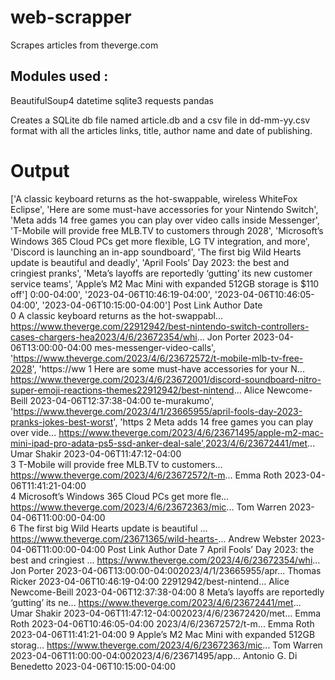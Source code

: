 # web-scrapper
Scrapes articles from theverge.com

## Modules used :
BeautifulSoup4
datetime
sqlite3
requests
pandas

Creates a SQLite db file named article.db and a csv file in dd-mm-yy.csv format with all the articles links, title, author name and date of publishing.

# Output


['A classic keyboard returns as the hot-swappable, wireless WhiteFox Eclipse', 'Here are some must-have accessories for your Nintendo Switch', 'Meta adds 14 free games you can play over video calls inside Messenger', 'T-Mobile will provide free MLB.TV to customers through 2028', 'Microsoft’s Windows 365 Cloud PCs get more flexible, LG TV integration, and more', 'Discord is launching an in-app soundboard', 'The first big Wild Hearts update is beautiful and deadly', 'April Fools’ Day 2023: the best and cringiest pranks', 'Meta’s layoffs are reportedly ‘gutting’ its new customer service teams', 'Apple’s M2 Mac Mini with expanded 512GB storage is $110 off']
0:00-04:00', '2023-04-06T10:46:19-04:00', '2023-04-06T10:46:05-04:00', '2023-04-06T10:15:00-04:00']
               Post Link                   Author                       Date    
0   A classic keyboard returns as the hot-swappabl...  https://www.theverge.com/22912942/best-nintendo-switch-controllers-cases-chargers-hea2023/4/6/23672354/whi...               Jon Porter  2023-04-06T13:00:00-04:00    mes-messenger-video-calls', 'https://www.theverge.com/2023/4/6/23672572/t-mobile-mlb-tv-free-2028', 'https://ww
1   Here are some must-have accessories for your N...  https://www.theverge.com/2023/4/6/23672001/discord-soundboard-nitro-super-emoji-reactions-themes22912942/best-nintend...      Alice Newcome-Beill  2023-04-06T12:37:38-04:00    te-murakumo', 'https://www.theverge.com/2023/4/1/23665955/april-fools-day-2023-pranks-jokes-best-worst', 'https
2   Meta adds 14 free games you can play over vide...  https://www.theverge.com/2023/4/6/23671495/apple-m2-mac-mini-ipad-pro-adata-ps5-ssd-anker-deal-sale',2023/4/6/23672441/met...              Umar Shakir  2023-04-06T11:47:12-04:00    
3   T-Mobile will provide free MLB.TV to customers...  https://www.theverge.com/2023/4/6/23672572/t-m...                Emma Roth  2023-04-06T11:41:21-04:00    
4   Microsoft’s Windows 365 Cloud PCs get more fle...  https://www.theverge.com/2023/4/6/23672363/mic...               Tom Warren  2023-04-06T11:00:00-04:00    
6   The first big Wild Hearts update is beautiful ...  https://www.theverge.com/23671365/wild-hearts-...           Andrew Webster  2023-04-06T11:00:00-04:00                   Post Link                   Author                       Date
7   April Fools’ Day 2023: the best and cringiest ...  https://www.theverge.com/2023/4/6/23672354/whi...               Jon Porter  2023-04-06T13:00:00-04:002023/4/1/23665955/apr...            Thomas Ricker  2023-04-06T10:46:19-04:00    22912942/best-nintend...      Alice Newcome-Beill  2023-04-06T12:37:38-04:00
8   Meta’s layoffs are reportedly ‘gutting’ its ne...  https://www.theverge.com/2023/4/6/23672441/met...              Umar Shakir  2023-04-06T11:47:12-04:002023/4/6/23672420/met...                Emma Roth  2023-04-06T10:46:05-04:00    2023/4/6/23672572/t-m...                Emma Roth  2023-04-06T11:41:21-04:00
9   Apple’s M2 Mac Mini with expanded 512GB storag...  https://www.theverge.com/2023/4/6/23672363/mic...               Tom Warren  2023-04-06T11:00:00-04:002023/4/6/23671495/app...  Antonio G. Di Benedetto  2023-04-06T10:15:00-04:00 
